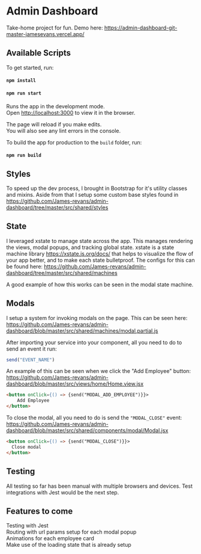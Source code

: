# Admin Dashboard

Take-home project for fun. Demo here: https://admin-dashboard-git-master-jamesevans.vercel.app/

## Available Scripts

To get started, run:

#### `npm install`
#### `npm run start`

Runs the app in the development mode.\
Open [http://localhost:3000](http://localhost:3000) to view it in the browser.

The page will reload if you make edits.\
You will also see any lint errors in the console.

To build the app for production to the `build` folder, run:

#### `npm run build`

## Styles
To speed up the dev process, I brought in Bootstrap for it's utility classes and mixins. 
Aside from that I setup some custom base styles found in https://github.com/James-revans/admin-dashboard/tree/master/src/shared/styles

## State
I leveraged xstate to manage state across the app. This manages rendering the views, modal popups, and tracking global state.
xstate is a state machine library https://xstate.js.org/docs/ that helps to visualize the flow of your app better, and to make each state bulletproof. The configs for this can be found here: https://github.com/James-revans/admin-dashboard/tree/master/src/shared/machines

A good example of how this works can be seen in the modal state machine.

## Modals
I setup a system for invoking modals on the page. This can be seen here: https://github.com/James-revans/admin-dashboard/blob/master/src/shared/machines/modal.partial.js

After importing your service into your component, all you need to do to send an event it run:

```JavaScript
send("EVENT_NAME")
```

An example of this can be seen when we click the "Add Employee" button: https://github.com/James-revans/admin-dashboard/blob/master/src/views/home/Home.view.jsx
```HTML
<button onClick={() => {send("MODAL_ADD_EMPLOYEE")}}>
    Add Employee
</button>
```

To close the modal, all you need to do is send the `"MODAL_CLOSE"` event: https://github.com/James-revans/admin-dashboard/blob/master/src/shared/components/modal/Modal.jsx
```HTML
<button onClick={() => {send("MODAL_CLOSE")}}>
  Close modal
</button>
```

## Testing
All testing so far has been manual with multiple browsers and devices. Test integrations with Jest would be the next step.

## Features to come
Testing with Jest\
Routing with url params setup for each modal popup\
Animations for each employee card\
Make use of the loading state that is already setup
